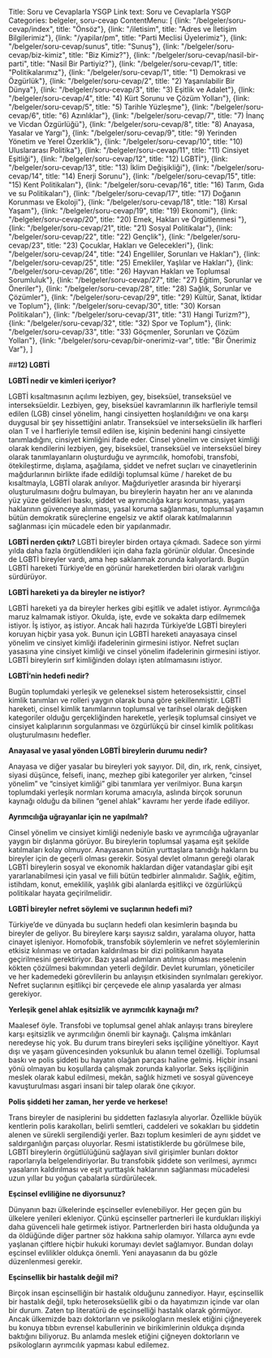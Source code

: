 Title: Soru ve Cevaplarla YSGP
Link text: Soru ve Cevaplarla YSGP
Categories: belgeler, soru-cevap
ContentMenu: [
  {link: "/belgeler/soru-cevap/index", title: "Önsöz"},
  {link: "/iletisim", title: "Adres ve İletişim Bilgilerimiz"},
  {link: "/yapilar/pm", title: "Parti Meclisi Üyelerimiz"},
  {link: "/belgeler/soru-cevap/sunus", title: "Sunuş"},
  {link: "/belgeler/soru-cevap/biz-kimiz", title: "Biz Kimiz?"},
  {link: "/belgeler/soru-cevap/nasil-bir-parti", title: "Nasil Bir Partiyiz?"},
  {link: "/belgeler/soru-cevap/1", title: "Politikalarımız"},
  {link: "/belgeler/soru-cevap/1", title: "1) Demokrasi ve Özgürlük"},
  {link: "/belgeler/soru-cevap/2", title: "2) Yaşanılabilir Bir Dünya"},
  {link: "/belgeler/soru-cevap/3", title: "3) Eşitlik ve Adalet"},
  {link: "/belgeler/soru-cevap/4", title: "4) Kürt Sorunu ve Çözüm Yolları"},
  {link: "/belgeler/soru-cevap/5", title: "5) Tarihle Yüzleşme"},
  {link: "/belgeler/soru-cevap/6", title: "6) Azınlıklar"},
  {link: "/belgeler/soru-cevap/7", title: "7) İnanç ve Vicdan Özgürlüğü"},
  {link: "/belgeler/soru-cevap/8", title: "8) Anayasa, Yasalar ve Yargı"},
  {link: "/belgeler/soru-cevap/9", title: "9) Yerinden Yönetim ve Yerel Özerklik"},
  {link: "/belgeler/soru-cevap/10", title: "10) Uluslararası Politika"},
  {link: "/belgeler/soru-cevap/11", title: "11) Cinsiyet Eşitliği"},
  {link: "/belgeler/soru-cevap/12", title: "12) LGBTİ"},
  {link: "/belgeler/soru-cevap/13", title: "13) İklim Değişikliği"},
  {link: "/belgeler/soru-cevap/14", title: "14) Enerji Sorunu"},
  {link: "/belgeler/soru-cevap/15", title: "15) Kent Politikaları"},
  {link: "/belgeler/soru-cevap/16", title: "16) Tarım, Gıda ve su Politikaları"},
  {link: "/belgeler/soru-cevap/17", title: "17) Doğanın Korunması ve Ekoloji"},
  {link: "/belgeler/soru-cevap/18", title: "18) Kırsal Yaşam"},
  {link: "/belgeler/soru-cevap/19", title: "19) Ekonomi"},
  {link: "/belgeler/soru-cevap/20", title: "20) Emek, Hakları ve Örgütlenmesi
"},
  {link: "/belgeler/soru-cevap/21", title: "21) Sosyal Politikalar"},
  {link: "/belgeler/soru-cevap/22", title: "22) Gençlik"},
  {link: "/belgeler/soru-cevap/23", title: "23) Çocuklar, Hakları ve Gelecekleri"},
  {link: "/belgeler/soru-cevap/24", title: "24) Engelliler, Sorunları ve Hakları"},
  {link: "/belgeler/soru-cevap/25", title: "25) Emekliler, Yaşlılar ve Hakları"},
  {link: "/belgeler/soru-cevap/26", title: "26) Hayvan Hakları ve Toplumsal Sorumluluk"},
  {link: "/belgeler/soru-cevap/27", title: "27) Eğitim, Sorunlar ve Öneriler"},
  {link: "/belgeler/soru-cevap/28", title: "28) Sağlık, Sorunlar ve Çözümler"},
  {link: "/belgeler/soru-cevap/29", title: "29) Kültür, Sanat, İktidar ve Toplum"},
  {link: "/belgeler/soru-cevap/30", title: "30) Korsan Politikaları"},
  {link: "/belgeler/soru-cevap/31", title: "31) Hangi Turizm?"},
  {link: "/belgeler/soru-cevap/32", title: "32) Spor ve Toplum"},
  {link: "/belgeler/soru-cevap/33", title: "33) Göçmenler, Sorunları ve Çözüm Yolları"},
  {link: "/belgeler/soru-cevap/bir-onerimiz-var", title: "Bir Önerimiz Var"},
  ]

##**12) LGBTİ**

**LGBTİ nedir ve kimleri içeriyor?**

LGBTİ kısaltmasının açılımı lezbiyen, gey, biseksüel, transeksüel ve interseksüeldir. Lezbiyen, gey, biseksüel kavramlarının ilk harfleriyle temsil edilen (LGB) cinsel yönelim, hangi cinsiyetten hoşlanıldığını ve ona karşı duygusal bir şey hissettiğini anlatır. Transeksüel ve interseksüelin ilk harfleri olan T ve İ harfleriyle temsil edilen ise, kişinin bedenini hangi cinsiyette tanımladığını, cinsiyet kimliğini ifade eder. Cinsel yönelim ve cinsiyet kimliği olarak kendilerini lezbiyen, gey, biseksüel, transeksüel ve interseksüel birey olarak tanımlayanların oluşturduğu ve ayrımcılık, homofobi, transfobi, ötekileştirme, dışlama, aşağılama, şiddet ve nefret suçları ve cinayetlerinin mağdurlarının birlikte ifade edildiği toplumsal küme / hareket de bu kısaltmayla, LGBTİ olarak anılıyor. Mağduriyetler arasında bir hiyerarşi oluşturulmasını doğru bulmayan, bu bireylerin hayatın her anı ve alanında yüz yüze geldikleri baskı, şiddet ve ayrımcılığa karşı korunması, yaşam haklarının güvenceye alınması, yasal koruma sağlanması, toplumsal yaşamın bütün demokratik süreçlerine engelsiz ve aktif olarak katılmalarının sağlanması için mücadele eden bir yapılanmadır.

**LGBTİ nerden çıktı?**
LGBTİ bireyler birden ortaya çıkmadı. Sadece son yirmi yılda daha fazla örgütlendikleri için daha fazla görünür oldular. Öncesinde de LGBTİ bireyler vardı, ama hep saklanmak zorunda kalıyorlardı. Bugün LGBTİ hareketi Türkiye’de en görünür hareketlerden biri olarak varlığını sürdürüyor.

**LGBTİ hareketi ya da bireyler ne istiyor?**

LGBTİ hareketi ya da bireyler herkes gibi eşitlik ve adalet istiyor. Ayrımcılığa maruz kalmamak istiyor. Okulda, işte, evde ve sokakta darp edilmemek istiyor. İş istiyor, aş istiyor. Ancak hali hazırda Türkiye’de LGBTİ bireyleri koruyan hiçbir yasa yok. Bunun için LGBTİ hareketi anayasaya cinsel yönelim ve cinsiyet kimliği ifadelerinin girmesini istiyor. Nefret suçları yasasına yine cinsiyet kimliği ve cinsel yönelim ifadelerinin girmesini istiyor. LGBTİ bireylerin sırf kimliğinden dolayı işten atılmamasını istiyor.

**LGBTİ’nin hedefi nedir?**

Bugün toplumdaki yerleşik ve geleneksel sistem heteroseksisttir, cinsel kimlik tanımları ve rolleri yaygın olarak buna göre şekillenmiştir. LGBTİ hareketi, cinsel kimlik tanımlarının toplumsal ve tarihsel olarak değişken kategoriler olduğu gerçekliğinden hareketle, yerleşik toplumsal cinsiyet ve cinsiyet kalıplarının sorgulanması ve özgürlükçü bir cinsel kimlik politikası oluşturulmasını hedefler.

**Anayasal ve yasal yönden LGBTİ bireylerin durumu nedir?**

Anayasa ve diğer yasalar bu bireyleri yok sayıyor. Dil, din, ırk, renk, cinsiyet, siyasi düşünce, felsefi, inanç, mezhep gibi kategoriler yer alırken, “cinsel yönelim” ve “cinsiyet kimliği” gibi tanımlara yer verilmiyor. Buna karşın toplumdaki yerleşik normları koruma amacıyla, aslında birçok sorunun kaynağı olduğu da bilinen “genel ahlak” kavramı her yerde ifade ediliyor.

**Ayrımcılığa uğrayanlar için ne yapılmalı?**

Cinsel yönelim ve cinsiyet kimliği nedeniyle baskı ve ayrımcılığa uğrayanlar yaygın bir dışlanma görüyor. Bu bireylerin toplumsal yaşama eşit şekilde katılmaları kolay olmuyor. Anayasanın bütün yurttaşlara tanıdığı hakların bu bireyler için de geçerli olması gerekir. Sosyal devlet olmanın gereği olarak LGBTİ bireylerin sosyal ve ekonomik haklardan diğer vatandaşlar gibi eşit yararlanabilmesi için yasal ve fiili bütün tedbirler alınmalıdır. Sağlık, eğitim, istihdam, konut, emeklilik, yaşlılık gibi alanlarda eşitlikçi ve özgürlükçü politikalar hayata geçirilmelidir. 

**LGBTİ bireyler nefret söylemi ve suçlarının hedefi mi?**

Türkiye’de ve dünyada bu suçların hedefi olan kesimlerin başında bu bireyler de geliyor. Bu bireylere karşı sayısız saldırı, yaralama oluyor, hatta cinayet işleniyor. Homofobik, transfobik söylemlerin ve nefret söylemlerinin etkisiz kılınması ve ortadan kaldırılması bir dizi politikanın hayata geçirilmesini gerektiriyor. Bazı yasal adımların atılmışı olması meselenin kökten çözülmesi bakımından yeterli değildir. Devlet kurumları, yöneticiler ve her kademedeki görevlilerin bu anlayışın etkisinden sıyrılmaları gerekiyor. Nefret suçlarının eşitlikçi bir çerçevede ele alınıp yasalarda yer alması gerekiyor.

**Yerleşik genel ahlak eşitsizlik ve ayrımcılık kaynağı mı?**

Maalesef öyle. Transfobi ve toplumsal genel ahlak anlayışı trans bireylere karşı eşitsizlik ve ayrımcılığın önemli bir kaynağı. Çalışma imkânları neredeyse hiç yok. Bu durum trans bireyleri seks işçiliğine yöneltiyor. Kayıt dışı ve yaşam güvencesinden yoksunluk bu alanın temel özelliği. Toplumsal baskı ve polis şiddeti bu hayatın olağan parçası haline gelmiş. Hiçbir insani yönü olmayan bu koşullarda çalışmak zorunda kalıyorlar. Seks işçiliğinin meslek olarak kabul edilmesi, mekân, sağlık hizmeti ve sosyal güvenceye kavuşturulması asgari insani bir talep olarak öne çıkıyor.

**Polis şiddeti her zaman, her yerde ve herkese!**
 
Trans bireyler de nasiplerini bu şiddetten fazlasıyla alıyorlar. Özellikle büyük kentlerin polis karakolları, belirli semtleri, caddeleri ve sokakları bu şiddetin alenen ve sürekli sergilendiği yerler. Bazı toplum kesimleri de aynı şiddet ve saldırganlığın parçası oluyorlar. Resmi istatistiklerde bu görülmese bile, LGBTİ bireylerin örgütlülüğünü sağlayan sivil girişimler bunları doktor raporlarıyla belgelendiriyorlar. Bu transfobik şiddete son verilmesi, ayrımcı yasaların kaldırılması ve eşit yurttaşlık haklarının sağlanması mücadelesi uzun yıllar bu yoğun çabalarla sürdürülecek.

**Eşcinsel evliliğine ne diyorsunuz?**
 
Dünyanın bazı ülkelerinde eşcinseller evlenebiliyor. Her geçen gün bu ülkelere yenileri ekleniyor. Çünkü eşcinseller partnerleri ile kurdukları ilişkiyi daha güvenceli hale getirmek istiyor. Partnerlerden biri hasta olduğunda ya da öldüğünde diğer partner söz hakkına sahip olamıyor. Yıllarca aynı evde yaşlanan çiftlere hiçbir hukuki korumayı devlet sağlamıyor. Bundan dolayı eşcinsel evlilikler oldukça önemli. Yeni anayasanın da bu gözle düzenlenmesi gerekir.

**Eşcinsellik bir hastalık değil mi?**

Birçok insan eşcinselliğin bir hastalık olduğunu zannediyor. Hayır, eşcinsellik bir hastalık değil, tıpkı heteroseksüellik gibi o da hayatımızın içinde var olan bir durum. Zaten tıp literatürü de eşcinselliği hastalık olarak görmüyor. Ancak ülkemizde bazı doktorların ve psikologların meslek etiğini çiğneyerek bu konuya tıbbın evrensel kabullerinin ve birikimlerinin oldukça dışında baktığını biliyoruz. Bu anlamda meslek etiğini çiğneyen doktorların ve psikologların ayrımcılık yapması kabul edilemez.




